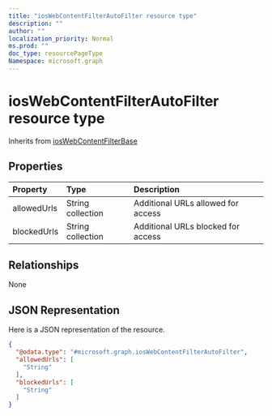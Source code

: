 ```yaml
---
title: "iosWebContentFilterAutoFilter resource type"
description: ""
author: ""
localization_priority: Normal
ms.prod: ""
doc_type: resourcePageType
Namespace: microsoft.graph
---
```



# iosWebContentFilterAutoFilter resource type




Inherits from [iosWebContentFilterBase](../resources/iosWebContentFilterBase.md)

## Properties
|Property|Type|Description|
|:---|:---|:---|
|allowedUrls|String collection|Additional URLs allowed for access|
|blockedUrls|String collection|Additional URLs blocked for access|

## Relationships
None

## JSON Representation
Here is a JSON representation of the resource.
<!-- {
  "blockType": "resource",
  "@odata.type": "microsoft.graph.iosWebContentFilterAutoFilter"
}
-->
``` json
{
  "@odata.type": "#microsoft.graph.iosWebContentFilterAutoFilter",
  "allowedUrls": [
    "String"
  ],
  "blockedUrls": [
    "String"
  ]
}
```

